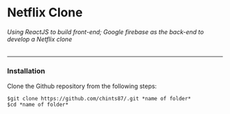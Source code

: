 # Netflix Clone 
###### Using ReactJS to build front-end; Google firebase as the back-end to develop a Netflix clone
----
### Installation
Clone the Github repository from the following steps:
```
$git clone https://github.com/chints87/.git *name of folder*
$cd *name of folder*
```